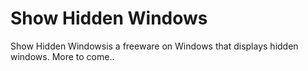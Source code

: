 # Show Hidden Windows
Show Hidden Windowsis a freeware on Windows that displays hidden windows.
More to come..
